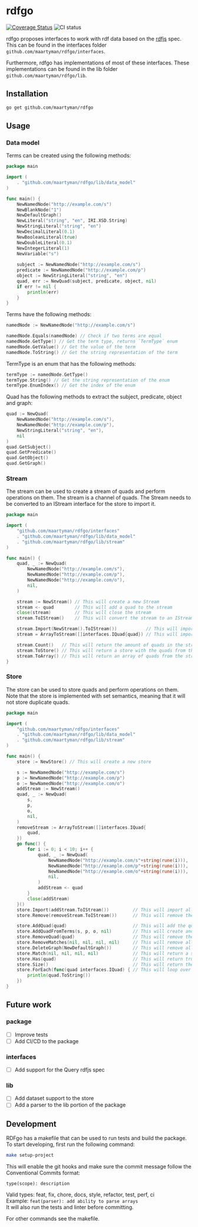 # rdfgo

[![Coverage Status](https://coveralls.io/repos/github/maartyman/rdfgo/badge.svg)](https://coveralls.io/github/maartyman/rdfgo)
![CI status](https://github.com/maartyman/rdfgo/actions/workflows/CI.yml/badge.svg)

rdfgo proposes interfaces to work with rdf data based on the [rdfjs](https://rdf.js.org/) spec.
This can be found in the interfaces folder `github.com/maartyman/rdfgo/interfaces`.

Furthermore, rdfgo has implementations of most of these interfaces.
These implementations can be found in the lib folder `github.com/maartyman/rdfgo/lib`.

## Installation

```bash
go get github.com/maartyman/rdfgo
```

## Usage

### Data model

Terms can be created using the following methods:
```go
package main

import (
	. "github.com/maartyman/rdfgo/lib/data_model"
)

func main() {
    NewNamedNode("http://example.com/s")
    NewBlankNode("1")
    NewDefaultGraph()
    NewLiteral("string", "en", IRI.XSD.String)
    NewStringLiteral("string", "en")
    NewDecimalLiteral(0.1)
    NewBooleanLiteral(true)
    NewDoubleLiteral(0.1)
    NewIntegerLiteral(1)
    NewVariable("s")
    
    subject := NewNamedNode("http://example.com/s")
    predicate := NewNamedNode("http://example.com/p")
    object := NewStringLiteral("string", "en")
    quad, err := NewQuad(subject, predicate, object, nil)
    if err != nil {
        println(err)
    }
}
```

Terms have the following methods:
```go
namedNode := NewNamedNode("http://example.com/s")

namedNode.Equals(namedNode) // Check if two terms are equal
namedNode.GetType() // Get the term type, returns `TermType` enum
namedNode.GetValue() // Get the value of the term
namedNode.ToString() // Get the string representation of the term
```

TermType is an enum that has the following methods:
```go
termType := namedNode.GetType()
termType.String() // Get the string representation of the enum
termType.EnumIndex() // Get the index of the enum
```

Quad has the following methods to extract the subject, predicate, object and graph:
```go
quad := NewQuad(
	NewNamedNode("http://example.com/s"),
	NewNamedNode("http://example.com/p"),
	NewStringLiteral("string", "en"),
	nil
)
quad.GetSubject()
quad.GetPredicate()
quad.GetObject()
quad.GetGraph()
```

### Stream
The stream can be used to create a stream of quads and perform operations on them.
The stream is a channel of quads.
The Stream needs to be converted to an IStream interface for the store to import it.
```go
package main

import (
	"github.com/maartyman/rdfgo/interfaces"
	. "github.com/maartyman/rdfgo/lib/data_model"
	. "github.com/maartyman/rdfgo/lib/stream"
)

func main() {
	quad, _ := NewQuad(
		NewNamedNode("http://example.com/s"),
		NewNamedNode("http://example.com/p"),
		NewNamedNode("http://example.com/o"),
		nil,
	)

	stream := NewStream() // This will create a new Stream
	stream <- quad        // This will add a quad to the stream
	close(stream)         // This will close the stream
	stream.ToIStream()    // This will convert the stream to an IStream interface

	stream.Import(NewStream().ToIStream())           // This will import a stream to another stream
	stream = ArrayToStream([]interfaces.IQuad{quad}) // This will import an array of quads to a stream

	stream.Count()   // This will return the amount of quads in the stream
	stream.ToStore() // This will return a store with the quads from the stream
	stream.ToArray() // This will return an array of quads from the stream
}
```

### Store
The store can be used to store quads and perform operations on them. 
Note that the store is implemented with set semantics, meaning that it will not store duplicate quads.
```go
package main

import (
	"github.com/maartyman/rdfgo/interfaces"
	. "github.com/maartyman/rdfgo/lib/data_model"
	. "github.com/maartyman/rdfgo/lib/stream"
)

func main() {
	store := NewStore() // This will create a new store

	s := NewNamedNode("http://example.com/s")
	p := NewNamedNode("http://example.com/p")
	o := NewNamedNode("http://example.com/o")
	addStream := NewStream()
	quad, _ := NewQuad(
		s,
		p,
		o,
		nil,
	)
	removeStream := ArrayToStream([]interfaces.IQuad{
		quad,
	})
	go func() {
		for i := 0; i < 10; i++ {
			quad, _ := NewQuad(
				NewNamedNode("http://example.com/s"+string(rune(i))),
				NewNamedNode("http://example.com/p"+string(rune(i))),
				NewNamedNode("http://example.com/o"+string(rune(i))),
				nil,
			)
			addStream <- quad
		}
		close(addStream)
	}()
	store.Import(addStream.ToIStream())         // This will import all quads from the stream to the store
	store.Remove(removeStream.ToIStream())      // This will remove the quad from the store

	store.AddQuad(quad)                         // This will add the quad to the store
	store.AddQuadFromTerms(s, p, o, nil)        // This will create and add the quad to the store
	store.RemoveQuad(quad)                      // This will remove the quad from the store
	store.RemoveMatches(nil, nil, nil, nil)     // This will remove all quads from the store
	store.DeleteGraph(NewDefaultGraph())        // This will remove all quads from the default graph
	store.Match(nil, nil, nil, nil)             // This will return a stream with all quads in the store
	store.Has(quad)                             // This will return true if the quad is in the store
	store.Size()                                // This will return the number of quads in the store
	store.ForEach(func(quad interfaces.IQuad) { // This will loop over all quads in the store
		println(quad.ToString())
	})
}
```

## Future work
### package
- [ ] Improve tests
- [ ] Add CI/CD to the package

### interfaces
- [ ] Add support for the Query rdfjs spec

### lib
- [ ] Add dataset support to the store
- [ ] Add a parser to the lib portion of the package

## Development
RDFgo has a makefile that can be used to run tests and build the package.
To start developing, first run the following command:
```bash
make setup-project
```
This will enable the git hooks and make sure the commit message follow the Conventional Commits format:
```
type(scope): description
```
Valid types: feat, fix, chore, docs, style, refactor, test, perf, ci <br>
Example: `feat(parser): add ability to parse arrays` <br>
It will also run the tests and linter before committing.

For other commands see the makefile.
